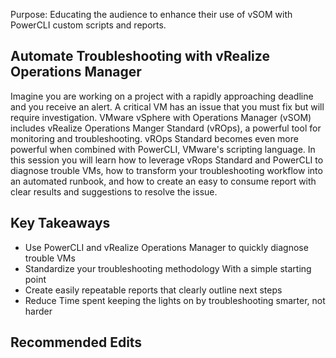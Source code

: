 Purpose: Educating the audience to enhance their use of vSOM with PowerCLI custom scripts and reports.


## Automate Troubleshooting with vRealize Operations Manager

Imagine you are working on a project with a rapidly approaching deadline and you receive an alert. A critical VM has an issue that you must fix but will require investigation. VMware vSphere with Operations Manager (vSOM) includes vRealize Operations Manger Standard (vROps), a powerful tool for monitoring and troubleshooting. vROps Standard becomes even more powerful when combined with PowerCLI, VMware's scripting language. In this session you will learn how to leverage vRops Standard and PowerCLI to diagnose trouble VMs, how to transform your troubleshooting workflow into an automated runbook, and how to create an easy to consume report with clear results and suggestions to resolve the issue.


## Key Takeaways

* Use PowerCLI and vRealize Operations Manager to quickly diagnose trouble VMs
* Standardize your troubleshooting methodology With a simple starting point
* Create easily repeatable reports that clearly outline next steps
* Reduce Time spent keeping the lights on by troubleshooting smarter, not harder




## Recommended Edits
